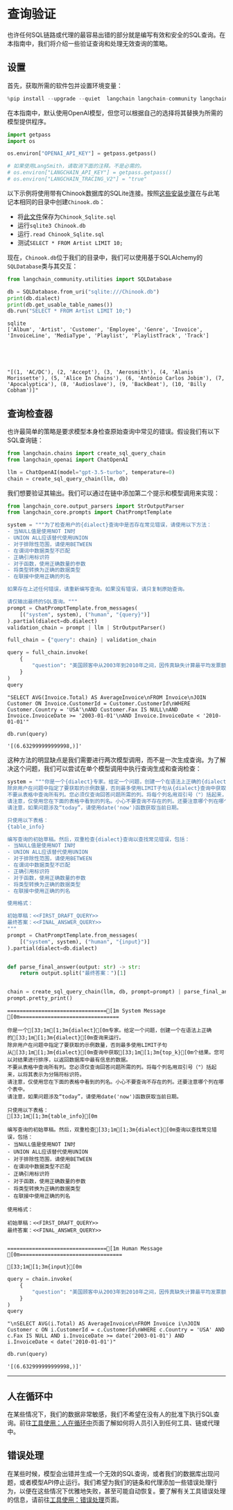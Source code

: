# 查询验证

也许任何SQL链路或代理的最容易出错的部分就是编写有效和安全的SQL查询。在本指南中，我们将介绍一些验证查询和处理无效查询的策略。

## 设置

首先，获取所需的软件包并设置环境变量：


```python
%pip install --upgrade --quiet  langchain langchain-community langchain-openai
```

在本指南中，默认使用OpenAI模型，但您可以根据自己的选择将其替换为所需的模型提供程序。


```python
import getpass
import os

os.environ["OPENAI_API_KEY"] = getpass.getpass()

# 如果使用LangSmith，请取消下面的注释。不是必需的。
# os.environ["LANGCHAIN_API_KEY"] = getpass.getpass()
# os.environ["LANGCHAIN_TRACING_V2"] = "true"
```

以下示例将使用带有Chinook数据库的SQLite连接。按照[这些安装步骤](https://database.guide/2-sample-databases-sqlite/)在与此笔记本相同的目录中创建`Chinook.db`：

* 将[此文件](https://raw.githubusercontent.com/lerocha/chinook-database/master/ChinookDatabase/DataSources/Chinook_Sqlite.sql)保存为`Chinook_Sqlite.sql`
* 运行`sqlite3 Chinook.db`
* 运行`.read Chinook_Sqlite.sql`
* 测试`SELECT * FROM Artist LIMIT 10;`

现在，`Chinook.db`位于我们的目录中，我们可以使用基于SQLAlchemy的`SQLDatabase`类与其交互：


```python
from langchain_community.utilities import SQLDatabase

db = SQLDatabase.from_uri("sqlite:///Chinook.db")
print(db.dialect)
print(db.get_usable_table_names())
db.run("SELECT * FROM Artist LIMIT 10;")
```

    sqlite
    ['Album', 'Artist', 'Customer', 'Employee', 'Genre', 'Invoice', 'InvoiceLine', 'MediaType', 'Playlist', 'PlaylistTrack', 'Track']
    




    "[(1, 'AC/DC'), (2, 'Accept'), (3, 'Aerosmith'), (4, 'Alanis Morissette'), (5, 'Alice In Chains'), (6, 'Antônio Carlos Jobim'), (7, 'Apocalyptica'), (8, 'Audioslave'), (9, 'BackBeat'), (10, 'Billy Cobham')]"



## 查询检查器

也许最简单的策略是要求模型本身检查原始查询中常见的错误。假设我们有以下SQL查询链：


```python
from langchain.chains import create_sql_query_chain
from langchain_openai import ChatOpenAI

llm = ChatOpenAI(model="gpt-3.5-turbo", temperature=0)
chain = create_sql_query_chain(llm, db)
```

我们想要验证其输出。我们可以通过在链中添加第二个提示和模型调用来实现：


```python
from langchain_core.output_parsers import StrOutputParser
from langchain_core.prompts import ChatPromptTemplate

system = """为了检查用户的{dialect}查询中是否存在常见错误，请使用以下方法：
- 当NULL值是使用NOT IN时
- UNION ALL应该替代使用UNION
- 对于排除性范围，请使用BETWEEN
- 在谓词中数据类型不匹配
- 正确引用标识符
- 对于函数，使用正确数量的参数
- 将类型转换为正确的数据类型
- 在联接中使用正确的列名

如果存在上述任何错误，请重新编写查询。如果没有错误，请只复制原始查询。

请仅输出最终的SQL查询。"""
prompt = ChatPromptTemplate.from_messages(
    [("system", system), ("human", "{query}")]
).partial(dialect=db.dialect)
validation_chain = prompt | llm | StrOutputParser()

full_chain = {"query": chain} | validation_chain
```


```python
query = full_chain.invoke(
    {
        "question": "美国顾客中从2003年到2010年之间，因传真缺失计算最平均发票额是多少"
    }
)
query
```




    "SELECT AVG(Invoice.Total) AS AverageInvoice\nFROM Invoice\nJOIN Customer ON Invoice.CustomerId = Customer.CustomerId\nWHERE Customer.Country = 'USA'\nAND Customer.Fax IS NULL\nAND Invoice.InvoiceDate >= '2003-01-01'\nAND Invoice.InvoiceDate < '2010-01-01'"




```python
db.run(query)
```




    '[(6.632999999999998,)]'



这种方法的明显缺点是我们需要进行两次模型调用，而不是一次生成查询。为了解决这个问题，我们可以尝试在单个模型调用中执行查询生成和查询检查：


```python
system = """你是一个{dialect}专家。给定一个问题，创建一个在语法上正确的{dialect}查询来运行。
除非用户在问题中指定了要获取的示例数量，否则最多使用LIMIT子句从{dialect}查询中获取{top_k}个结果。您可以对结果进行排序，以返回数据库中最有信息的数据。
不要从表格中查询所有列。您必须仅查询回答问题所需的列。将每个列名用双引号（"）括起来，以将其表示为分隔符标识符。
请注意，仅使用您在下面的表格中看到的列名。小心不要查询不存在的列。还要注意哪个列在哪个表中。
请注意，如果问题涉及“today”，请使用date('now')函数获取当前日期。

只使用以下表格：
{table_info}

编写查询的初始草稿。然后，双重检查{dialect}查询以查找常见错误，包括：
- 当NULL值是使用NOT IN时
- UNION ALL应该替代使用UNION
- 对于排除性范围，请使用BETWEEN
- 在谓词中数据类型不匹配
- 正确引用标识符
- 对于函数，使用正确数量的参数
- 将类型转换为正确的数据类型
- 在联接中使用正确的列名

使用格式：

初始草稿：<<FIRST_DRAFT_QUERY>>
最终答案：<<FINAL_ANSWER_QUERY>>
"""
prompt = ChatPromptTemplate.from_messages(
    [("system", system), ("human", "{input}")]
).partial(dialect=db.dialect)


def parse_final_answer(output: str) -> str:
    return output.split("最终答案：")[1]


chain = create_sql_query_chain(llm, db, prompt=prompt) | parse_final_answer
prompt.pretty_print()
```

    ================================[1m System Message [0m================================
    
    你是一个[33;1m[1;3m{dialect}[0m专家。给定一个问题，创建一个在语法上正确的[33;1m[1;3m{dialect}[0m查询来运行。
    除非用户在问题中指定了要获取的示例数量，否则最多使用LIMIT子句从[33;1m[1;3m{dialect}[0m查询中获取[33;1m[1;3m{top_k}[0m个结果。您可以对结果进行排序，以返回数据库中最有信息的数据。
    不要从表格中查询所有列。您必须仅查询回答问题所需的列。将每个列名用双引号（"）括起来，以将其表示为分隔符标识符。
    请注意，仅使用您在下面的表格中看到的列名。小心不要查询不存在的列。还要注意哪个列在哪个表中。
    请注意，如果问题涉及“today”，请使用date('now')函数获取当前日期。
    
    只使用以下表格：
    [33;1m[1;3m{table_info}[0m
    
    编写查询的初始草稿。然后，双重检查[33;1m[1;3m{dialect}[0m查询以查找常见错误，包括：
    - 当NULL值是使用NOT IN时
    - UNION ALL应该替代使用UNION
    - 对于排除性范围，请使用BETWEEN
    - 在谓词中数据类型不匹配
    - 正确引用标识符
    - 对于函数，使用正确数量的参数
    - 将类型转换为正确的数据类型
    - 在联接中使用正确的列名
    
    使用格式：
    
    初始草稿：<<FIRST_DRAFT_QUERY>>
    最终答案：<<FINAL_ANSWER_QUERY>>
    
    
    ================================[1m Human Message [0m=================================
    
    [33;1m[1;3m{input}[0m
    


```python
query = chain.invoke(
    {
        "question": "美国顾客中从2003年到2010年之间，因传真缺失计算最平均发票额是多少"
    }
)
query
```




    "\nSELECT AVG(i.Total) AS AverageInvoice\nFROM Invoice i\nJOIN Customer c ON i.CustomerId = c.CustomerId\nWHERE c.Country = 'USA' AND c.Fax IS NULL AND i.InvoiceDate >= date('2003-01-01') AND i.InvoiceDate < date('2010-01-01')"




```python
db.run(query)
```




    '[(6.632999999999998,)]'


------

## 人在循环中

在某些情况下，我们的数据非常敏感，我们不希望在没有人的批准下执行SQL查询。前往[工具使用：人在循环中](/use_cases/tool_use/human_in_the_loop)页面了解如何将人员引入到任何工具、链或代理中。

## 错误处理

在某些时候，模型会出错并生成一个无效的SQL查询，或者我们的数据库出现问题，或者模型API停止运行。我们希望为我们的链条和代理添加一些错误处理行为，以便在这些情况下优雅地失败，甚至可能自动恢复。要了解有关工具错误处理的信息，请前往[工具使用：错误处理](/use_cases/tool_use/tool_error_handling)页面。
